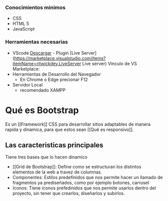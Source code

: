### Conocimientos minimos
- CSS
- HTML 5
- JavaScript
### Herramientas necesarias
- VScode [Descargar](https://code.visualstudio.com/ "Visual Studio Code")
		- Plugin [Live Server](https://marketplace.visualstudio.com/items?itemName=ritwickdey.LiveServer Live server) 
Vínculo de VS Marketplace: 
- Herramientas de Desarrollo del Navegador
	- En Chrome o Edge precionar F12
- Servidor Local
	-  recomendado XAMPP
# Qué es Bootstrap

Es un [[Framework]] CSS para desarrollar sitios adaptables de manera rapida y dinamica, para que estos sean [[Qué es responsivo]].

## Las caracteristicas principales

Tiene tres bases que lo hacen dinamico

+ [[Grid de Bootstrap]]: Define como se estructuran los distintos elementos de la web a travez de columnas.
+ Componentes: Estilos predefinidos que nos permite hacer un llamado de fragmentos ya prediseñados, como por ejemplo botones, carrusel
+ Iconos: Tiene iconos prefedinidos que nos permite usarlos dentro del proyecto, sin tener que crearlos, diseñarlos y subirlos.